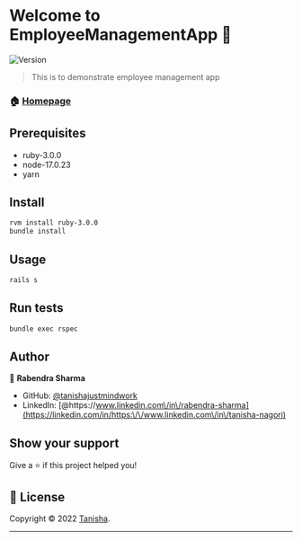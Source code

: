 # Welcome to EmployeeManagementApp 👋
![Version](https://img.shields.io/badge/version-1.0.0-blue.svg?cacheSeconds=2592000)

> This is to demonstrate employee management app

### 🏠 [Homepage](https://github.com/tanisha007/employee-management-app)

## Prerequisites

- ruby-3.0.0
- node-17.0.23
- yarn

## Install

```sh
rvm install ruby-3.0.0
bundle install
```

## Usage

```sh
rails s
```

## Run tests

```sh
bundle exec rspec
```

## Author

👤 **Rabendra Sharma**

* GitHub: [@tanishajustmindwork](https://github.com/tanisha007)
* LinkedIn: [@https:\/\/www.linkedin.com\/in\/rabendra-sharma](https://linkedin.com/in/https:\/\/www.linkedin.com\/in\/tanisha-nagori)


## Show your support

Give a ⭐️ if this project helped you!


## 📝 License

Copyright © 2022 [Tanisha](https://github.com/tanisha007).


***

